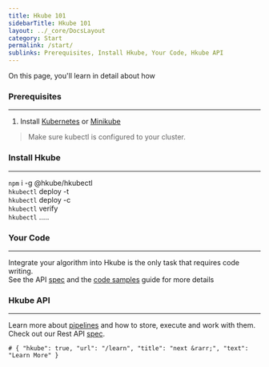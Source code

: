 ```yaml
---
title: Hkube 101
sidebarTitle: Hkube 101
layout: ../_core/DocsLayout
category: Start
permalink: /start/
sublinks: Prerequisites, Install Hkube, Your Code, Hkube API
---
```


On this page, you'll learn in detail about how

### Prerequisites
---

1) Install [Kubernetes](https://kubernetes.io/docs/user-journeys/users/application-developer/foundational/#section-1) or [Minikube](https://kubernetes.io/docs/tasks/tools/install-minikube/)

> Make sure kubectl is configured to your cluster.

### Install Hkube
---

`npm` i -g @hkube/hkubectl  
`hkubectl` deploy -t  
`hkubectl` deploy -c  
`hkubectl` verify  
`hkubectl`
.....

### Your Code
---

Integrate your algorithm into Hkube is the only task that requires code writing.  
See the API [spec](/code/api/) and the [code samples](/code/implement/) guide for more details

### Hkube API
---

Learn more about [pipelines](/learn/pipeline/) and how to store, execute and work with them.  
Check out our Rest API [spec](https://kube-hpc.github.io/api-server).

```hkube-box
# { "hkube": true, "url": "/learn", "title": "next &rarr;", "text": "Learn More" }
```